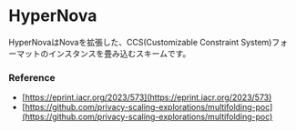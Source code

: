 # HyperNova

HyperNovaはNovaを拡張した、CCS(Customizable Constraint System)フォーマットのインスタンスを畳み込むスキームです。

### Reference

* [https://eprint.iacr.org/2023/573](https://eprint.iacr.org/2023/573)
* [https://github.com/privacy-scaling-explorations/multifolding-poc](https://github.com/privacy-scaling-explorations/multifolding-poc)
